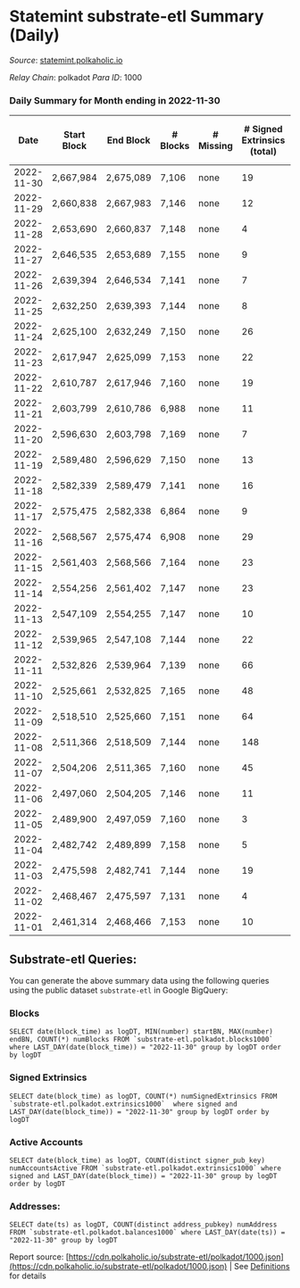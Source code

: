# Statemint substrate-etl Summary (Daily)

_Source_: [statemint.polkaholic.io](https://statemint.polkaholic.io)

*Relay Chain*: polkadot
*Para ID*: 1000



### Daily Summary for Month ending in 2022-11-30


| Date | Start Block | End Block | # Blocks | # Missing | # Signed Extrinsics (total) | # Active Accounts | # Addresses with Balances | # Events | # Transfers | # XCM Transfers In | # XCM Transfers Out |
| ---- | ----------- | --------- | -------- | --------- | --------------------------- | ----------------- | ------------------------- | -------- | ----------- | ------------------ | ------------------- |
| 2022-11-30 | 2,667,984 | 2,675,089 | 7,106 | none  | 19 | 9 | 318 | 14,327 | 17 ($270.14) | 4 ($4.59) | 6 ($10,559.76) |
| 2022-11-29 | 2,660,838 | 2,667,983 | 7,146 | none  | 12 | 4 | 315 | 14,393 | 10 ($2.33) | 8 ($5,439.72) |   |
| 2022-11-28 | 2,653,690 | 2,660,837 | 7,148 | none  | 4 | 2 | 310 | 14,340 | 2  | 5 ($2,096.74) |   |
| 2022-11-27 | 2,646,535 | 2,653,689 | 7,155 | none  | 9 | 3 |  | 14,364 | 9  | 1 ($2.70) | 5 ($3,019.91) |
| 2022-11-26 | 2,639,394 | 2,646,534 | 7,141 | none  | 7 | 4 | 311 | 14,328 | 7  | 1 ($5.42) | 4 ($2,213.92) |
| 2022-11-25 | 2,632,250 | 2,639,393 | 7,144 | none  | 8 | 5 | 310 | 14,359 | 6  | 6 ($3,237.30) | 3 ($10,300.25) |
| 2022-11-24 | 2,625,100 | 2,632,249 | 7,150 | none  | 26 | 12 |  | 14,481 | 21 ($33.57) | 14 ($183,114.57) | 4 ($4,811.05) |
| 2022-11-23 | 2,617,947 | 2,625,099 | 7,153 | none  | 22 | 8 |  | 14,461 | 15 ($91.11) | 9 ($1,088.29) | 4 ($21,452.91) |
| 2022-11-22 | 2,610,787 | 2,617,946 | 7,160 | none  | 19 | 10 |  | 14,440 | 16 ($144.96) | 6 ($12,398.55) | 2 ($12,606.49) |
| 2022-11-21 | 2,603,799 | 2,610,786 | 6,988 | none  | 11 | 5 | 300 | 14,075 | 11  | 3 ($406.26) | 7 ($165,708.81) |
| 2022-11-20 | 2,596,630 | 2,603,798 | 7,169 | none  | 7 | 5 |  | 14,409 | 6  | 8 ($4,830.79) | 2 ($5,071.47) |
| 2022-11-19 | 2,589,480 | 2,596,629 | 7,150 | none  | 13 | 6 | 299 | 14,455 | 11 ($1.41) | 17 ($6,762.95) | 5 ($52,857.19) |
| 2022-11-18 | 2,582,339 | 2,589,479 | 7,141 | none  | 16 | 7 |  | 14,401 | 13 ($0.86) | 8 ($42.00) | 5 ($6,494.06) |
| 2022-11-17 | 2,575,475 | 2,582,338 | 6,864 | none  | 9 | 7 |  | 13,784 | 9  | 1 ($14.23) | 4 ($2,554.97) |
| 2022-11-16 | 2,568,567 | 2,575,474 | 6,908 | none  | 29 | 11 |  | 14,011 | 13 ($1.78) | 17 ($56,649.92) | 2 ($10,662.76) |
| 2022-11-15 | 2,561,403 | 2,568,566 | 7,164 | none  | 23 | 8 | 291 | 14,477 | 9 ($7.59) | 9 ($27,489.60) | 5 ($33,981.60) |
| 2022-11-14 | 2,554,256 | 2,561,402 | 7,147 | none  | 23 | 8 |  | 14,456 | 6  | 13 ($3,934.43) | 2 ($33,105.69) |
| 2022-11-13 | 2,547,109 | 2,554,255 | 7,147 | none  | 10 | 7 |  | 14,396 | 9  | 11 ($770.70) | 3 ($8,445.93) |
| 2022-11-12 | 2,539,965 | 2,547,108 | 7,144 | none  | 22 | 6 |  | 14,414 | 9  | 9 ($42,594.08) | 1 ($1,072.64) |
| 2022-11-11 | 2,532,826 | 2,539,964 | 7,139 | none  | 66 | 22 |  | 14,708 | 36 ($5,954.10) | 28 ($45,527.67) | 8 ($51,184.97) |
| 2022-11-10 | 2,525,661 | 2,532,825 | 7,165 | none  | 48 | 12 | 275 | 14,647 | 31  | 21 ($72,574.47) | 19 ($256,763.00) |
| 2022-11-09 | 2,518,510 | 2,525,660 | 7,151 | none  | 64 | 14 |  | 14,740 | 41 ($11.43) | 37 ($25,513.02) | 9 ($19,735.22) |
| 2022-11-08 | 2,511,366 | 2,518,509 | 7,144 | none  | 148 | 31 | 264 | 15,084 | 129 ($6,347.08) | 18 ($9,581.44) | 56 ($788,984.75) |
| 2022-11-07 | 2,504,206 | 2,511,365 | 7,160 | none  | 45 | 12 |  | 14,619 | 33 ($0.68) | 16 ($51,068.48) | 15 ($223,579.17) |
| 2022-11-06 | 2,497,060 | 2,504,205 | 7,146 | none  | 11 | 4 |  | 14,396 | 1 ($6.98) | 10 ($55.56) |   |
| 2022-11-05 | 2,489,900 | 2,497,059 | 7,160 | none  | 3 | 1 | 245 | 14,342 |   | 2 ($1.43) |   |
| 2022-11-04 | 2,482,742 | 2,489,899 | 7,158 | none  | 5 | 3 |  | 14,366 | 1  | 5 ($42.42) | 1 ($58.77) |
| 2022-11-03 | 2,475,598 | 2,482,741 | 7,144 | none  | 19 | 8 | 240 | 14,418 | 4 ($24.40) | 9 ($2,539.42) |   |
| 2022-11-02 | 2,468,467 | 2,475,597 | 7,131 | none  | 4 | 2 | 236 | 14,301 | 1  | 3 ($9.13) | 1 ($1.02) |
| 2022-11-01 | 2,461,314 | 2,468,466 | 7,153 | none  | 10 | 2 |  | 14,429 |   | 16 ($90.17) |   |

## Substrate-etl Queries:
You can generate the above summary data using the following queries using the public dataset `substrate-etl` in Google BigQuery:


### Blocks
```
SELECT date(block_time) as logDT, MIN(number) startBN, MAX(number) endBN, COUNT(*) numBlocks FROM `substrate-etl.polkadot.blocks1000`  where LAST_DAY(date(block_time)) = "2022-11-30" group by logDT order by logDT
```


### Signed Extrinsics
```
SELECT date(block_time) as logDT, COUNT(*) numSignedExtrinsics FROM `substrate-etl.polkadot.extrinsics1000`  where signed and LAST_DAY(date(block_time)) = "2022-11-30" group by logDT order by logDT
```


### Active Accounts
```
SELECT date(block_time) as logDT, COUNT(distinct signer_pub_key) numAccountsActive FROM `substrate-etl.polkadot.extrinsics1000` where signed and LAST_DAY(date(block_time)) = "2022-11-30" group by logDT order by logDT
```


### Addresses:
```
SELECT date(ts) as logDT, COUNT(distinct address_pubkey) numAddress FROM `substrate-etl.polkadot.balances1000` where LAST_DAY(date(ts)) = "2022-11-30" group by logDT
```



Report source: [https://cdn.polkaholic.io/substrate-etl/polkadot/1000.json](https://cdn.polkaholic.io/substrate-etl/polkadot/1000.json) | See [Definitions](/DEFINITIONS.md) for details

